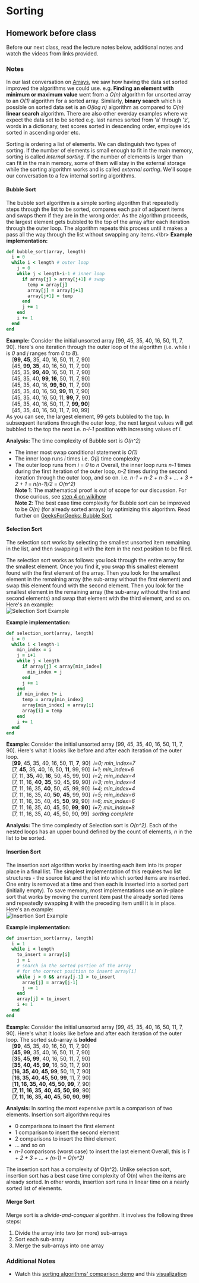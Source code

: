 # Sorting
<!--
## Presentation
+ [Sorting and Efficiency](https://drive.google.com/open?id=1elJdFGo1ZcEI8rcmWgbSUFS33b-DoB2z_cA1yRaM1ec)
-->
<!--
## Assignment
+ [AdaGold/big-o](https://github.com/AdaGold/big-o)
-->
## Homework before class
Before our next class, read the lecture notes below, additional notes and watch the videos from links provided.

### Notes
In our last conversation on [Arrays](https://github.com/Ada-Developers-Academy/textbook-curriculum/blob/master/04-cs-fundamentals/classroom/Arrays.md), we saw how having the data set sorted improved the algorithms we could use. e.g. <strong>Finding an element with minimum or maximum value</strong> went from a *O(n)* algorithm for unsorted array to an *O(1)* algorithm for a sorted array. Similarly, <strong>binary search</strong> which is possible on sorted data set is an *O(log n)* algorithm as compared to *O(n)* <strong>linear search</strong> algorithm. There are also other everday examples where we expect the data set to be sorted e.g. last names sorted from 'a' through 'z', words in a dictionary, test scores sorted in descending order, employee ids sorted in ascending order etc.

Sorting is ordering a list of elements. We can distinguish two types of sorting. If the number of elements is small enough to fit in the main memory, sorting is called *internal sorting*. If the number of elements is larger than can fit in the main memory, some of them will stay in the external storage while the sorting algorithm works and is called *external sorting*. We'll scope our conversation to a few internal sorting algorithms.

#### Bubble Sort
The bubble sort algorithm is a simple sorting algorithm that repeatedly steps through the list to be sorted, compares each pair of adjacent items and swaps them if they are in the wrong order. As the algorithm proceeds, the largest element gets bubbled to the top of the array after each iteration through the outer loop. The algorithm repeats this process until it makes a pass all the way through the list without swapping any items.<\br>
**Example implementation:**
```ruby
def bubble_sort(array, length)
  i = 0
  while i < length # outer loop
    j = 0
    while j < length-i-1 # inner loop
      if array[j] > array[j+1] # swap
        temp = array[j]
        array[j] = array[j+1]
        array[j+1] = temp
      end
      j += 1
    end
    i += 1
  end
end
```
<strong>Example:</strong> Consider the initial unsorted array [99, 45, 35, 40, 16, 50, 11, 7, 90]. Here's one iteration through the outer loop of the algorithm (i.e. while *i* is *0* and *j* ranges from *0* to *8*).</br>
&nbsp;&nbsp;&nbsp;&nbsp;[<strong>99, 45</strong>, 35, 40, 16, 50, 11, 7, 90]</br>
&nbsp;&nbsp;&nbsp;&nbsp;[45, <strong>99, 35</strong>, 40, 16, 50, 11, 7, 90]</br>
&nbsp;&nbsp;&nbsp;&nbsp;[45, 35, <strong>99, 40</strong>, 16, 50, 11, 7, 90]</br>
&nbsp;&nbsp;&nbsp;&nbsp;[45, 35, 40, <strong>99, 16</strong>, 50, 11, 7, 90]</br>
&nbsp;&nbsp;&nbsp;&nbsp;[45, 35, 40, 16, <strong>99, 50</strong>, 11, 7, 90]</br>
&nbsp;&nbsp;&nbsp;&nbsp;[45, 35, 40, 16, 50, <strong>99, 11</strong>, 7, 90]</br>
&nbsp;&nbsp;&nbsp;&nbsp;[45, 35, 40, 16, 50, 11, <strong>99, 7</strong>, 90]</br>
&nbsp;&nbsp;&nbsp;&nbsp;[45, 35, 40, 16, 50, 11, 7, <strong>99, 90</strong>]</br>
&nbsp;&nbsp;&nbsp;&nbsp;[45, 35, 40, 16, 50, 11, 7, 90, 99]</br>
As you can see, the largest element, 99 gets bubbled to the top. In subsequent iterations through the outer loop, the next largest values will get bubbled to the top the next i.e. *n-i-1* position with increasing values of *i*.

<strong>Analysis:</strong> The time complexity of Bubble sort is *O(n^2)*
- The inner most swap conditional statement is *O(1)*
- The inner loop runs *i* times i.e. *O(i)* time complexity
- The outer loop runs from *i* = *0* to *n* 
Overall, the inner loop runs *n-1* times during the first iteration of the outer loop, *n-2* times during the second iteration through the outer loop, and so on. i.e. *n-1 + n-2 + n-3 + ... + 3 + 2 + 1* = *n(n-1)/2* = *O(n^2)* </br>
**Note 1**: The mathematical proof is out of scope for our discussion. For those curious, see [step 4 on wikihow](http://www.wikihow.com/Sum-the-Integers-from-1-to-N)</br>
**Note 2**: The best case time complexity for Bubble sort can be improved to be *O(n)* (for already sorted arrays) by optimizing this algorithm. Read further on [GeeksForGeeks: Bubble Sort](http://www.geeksforgeeks.org/bubble-sort/)

#### Selection Sort
The selection sort works by selecting the smallest unsorted item remaining in the list, and then swapping it with the item in the next position to be filled.

The selection sort works as follows: you look through the entire array for the smallest element. Once you find it, you swap this smallest element found with the first element of the array. Then you look for the smallest element in the remaining array (the sub-array without the first element) and swap this element found with the second element. Then you look for the smallest element in the remaining array (the sub-array without the first and second elements) and swap that element with the third element, and so on. </br>
Here's an example:</br>
![Selection Sort Example](images/selection-sort.png)

**Example implementation:**
```ruby
def selection_sort(array, length)
  i = 0
  while i < length-1
    min_index = i
    j = i+1
    while j < length
      if array[j] < array[min_index]
        min_index = j
      end
      j += 1
    end
    if min_index != i
      temp = array[min_index]
      array[min_index] = array[i]
      array[i] = temp
    end
    i += 1
  end
end
```
<strong>Example:</strong> Consider the initial unsorted array [99, 45, 35, 40, 16, 50, 11, 7, 90]. Here's what it looks like before and after each iteration of the outer loop.</br>
&nbsp;&nbsp;&nbsp;&nbsp;[**99**, 45, 35, 40, 16, 50, 11, **7**, 90]&nbsp;&nbsp;*i=0; min_index=7*</br>
&nbsp;&nbsp;&nbsp;&nbsp;[7, **45**, 35, 40, 16, 50, **11**, 99, 90]&nbsp;&nbsp;*i=1; min_index=6*</br>
&nbsp;&nbsp;&nbsp;&nbsp;[7, 11, **35**, 40, **16**, 50, 45, 99, 90]&nbsp;&nbsp;*i=2; min_index=4*</br>
&nbsp;&nbsp;&nbsp;&nbsp;[7, 11, 16, **40**, **35**, 50, 45, 99, 90]&nbsp;&nbsp;*i=3; min_index=4*</br>
&nbsp;&nbsp;&nbsp;&nbsp;[7, 11, 16, 35, **40**, 50, 45, 99, 90]&nbsp;&nbsp;*i=4; min_index=4*</br>
&nbsp;&nbsp;&nbsp;&nbsp;[7, 11, 16, 35, 40, **50**, **45**, 99, 90]&nbsp;&nbsp;*i=5; min_index=6*</br>
&nbsp;&nbsp;&nbsp;&nbsp;[7, 11, 16, 35, 40, 45, **50**, 99, 90]&nbsp;&nbsp;*i=6; min_index=6*</br>
&nbsp;&nbsp;&nbsp;&nbsp;[7, 11, 16, 35, 40, 45, 50, **99**, **90**]&nbsp;&nbsp;*i=7; min_index=8*</br>
&nbsp;&nbsp;&nbsp;&nbsp;[7, 11, 16, 35, 40, 45, 50, 90, 99]&nbsp;&nbsp;*sorting complete*</br>

<strong>Analysis:</strong> The time complexity of Selection sort is *O(n^2)*. Each of the nested loops has an upper bound defined by the count of elements, *n* in the list to be sorted.

#### Insertion Sort
The insertion sort algorithm works by inserting each item into its proper place in a final list. The simplest implementation of this requires two list structures - the source list and the list into which sorted items are inserted. One entry is removed at a time and then each is inserted into a sorted part (initially empty). To save memory, most implementations use an in-place sort that works by moving the current item past the already sorted items and repeatedly swapping it with the preceding item until it is in place. </br>
Here's an example:</br>
![Insertion Sort Example](images/insertion-sort.png)

**Example implementation:**
```ruby
def insertion_sort(array, length)
  i = 1
  while i < length
    to_insert = array[i]
    j = i
    # search in the sorted portion of the array
    # for the correct position to insert array[i]
    while j > 0 && array[j-1] > to_insert
      array[j] = array[j-1]
      j -= 1
    end
    array[j] = to_insert
    i += 1
  end
end
```
<strong>Example:</strong> Consider the initial unsorted array [99, 45, 35, 40, 16, 50, 11, 7, 90]. Here's what it looks like before and after each iteration of the outer loop. The sorted sub-array is **bolded**</br>
&nbsp;&nbsp;&nbsp;&nbsp;[**99**, 45, 35, 40, 16, 50, 11, 7, 90]</br>
&nbsp;&nbsp;&nbsp;&nbsp;[**45, 99**, 35, 40, 16, 50, 11, 7, 90]</br>
&nbsp;&nbsp;&nbsp;&nbsp;[**35, 45, 99**, 40, 16, 50, 11, 7, 90]</br>
&nbsp;&nbsp;&nbsp;&nbsp;[**35, 40, 45, 99**, 16, 50, 11, 7, 90]</br>
&nbsp;&nbsp;&nbsp;&nbsp;[**16, 35, 40, 45, 99**, 50, 11, 7, 90]</br>
&nbsp;&nbsp;&nbsp;&nbsp;[**16, 35, 40, 45, 50, 99**, 11, 7, 90]</br>
&nbsp;&nbsp;&nbsp;&nbsp;[**11, 16, 35, 40, 45, 50, 99**, 7, 90]</br>
&nbsp;&nbsp;&nbsp;&nbsp;[**7, 11, 16, 35, 40, 45, 50, 99**, 90]</br>
&nbsp;&nbsp;&nbsp;&nbsp;[**7, 11, 16, 35, 40, 45, 50, 90, 99**]</br>

<strong>Analysis:</strong> In sorting the most expensive part is a comparison of two elements. Insertion sort algorithm requires
- 0 comparisons to insert the first element
- 1 comparison to insert the second element
- 2 comparisons to insert the third element
- ... and so on
- *n-1* comparisons (worst case) to insert the last element
Overall, this is *1 + 2 + 3 + ... + (n-1)* = *O(n^2)*

The insertion sort has a complexity of O(n^2). Unlike selection sort, insertion sort has a best case time complexity of O(n) when the items are already sorted. In other words, insertion sort runs in linear time on a nearly sorted list of elements.

#### Merge Sort
Merge sort is a *divide-and-conquer* algorithm. It involves the following three steps:
1. Divide the array into two (or more) sub-arrays
2. Sort each sub-array
3. Merge the sub-arrays into one array

### Additional Notes
+ Watch this [sorting algorithms' comparison demo](https://www.youtube.com/watch?v=ZZuD6iUe3Pc) and this [visualization](https://www.cs.usfca.edu/~galles/visualization/ComparisonSort.html)
